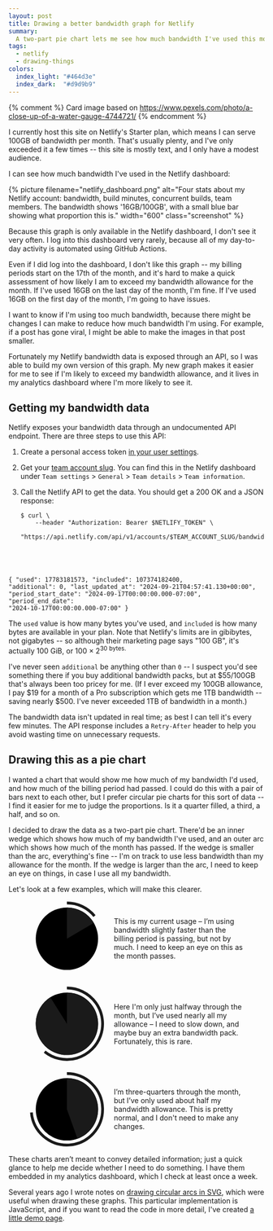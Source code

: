 ```yaml
---
layout: post
title: Drawing a better bandwidth graph for Netlify
summary:
  A two-part pie chart lets me see how much bandwidth I've used this month, and whether I'm on track to exceed my bandwidth allowance.
tags:
  - netlify
  - drawing-things
colors:
  index_light: "#464d3e"
  index_dark:  "#d9d9b9"
---
```

{% comment %}
  Card image based on https://www.pexels.com/photo/a-close-up-of-a-water-gauge-4744721/
{% endcomment %}

I currently host this site on Netlify's Starter plan, which means I can serve 100GB of bandwidth per month.
That's usually plenty, and I've only exceeded it a few times -- this site is mostly text, and I only have a modest audience.

I can see how much bandwidth I've used in the Netlify dashboard:

{%
  picture
  filename="netlify_dashboard.png"
  alt="Four stats about my Netlify account: bandwidth, build minutes, concurrent builds, team members. The bandwidth shows '16GB/100GB', with a small blue bar showing what proportion this is."
  width="600"
  class="screenshot"
%}

Because this graph is only available in the Netlify dashboard, I don't see it very often.
I log into this dashboard very rarely, because all of my day-to-day activity is automated using GitHub Actions.

Even if I did log into the dashboard, I don't like this graph -- my billing periods start on the 17th of the month, and it's hard to make a quick assessment of how likely I am to exceed my bandwidth allowance for the month.
If I've used 16GB on the last day of the month, I'm fine.
If I've used 16GB on the first day of the month, I'm going to have issues.

I want to know if I'm using too much bandwidth, because there might be changes I can make to reduce how much bandwidth I'm using.
For example, if a post has gone viral, I might be able to make the images in that post smaller.

Fortunately my Netlify bandwidth data is exposed through an API, so I was able to build my own version of this graph.
My new graph makes it easier for me to see if I'm likely to exceed my bandwidth allowance, and it lives in my analytics dashboard where I'm more likely to see it.

## Getting my bandwidth data

Netlify exposes your bandwidth data through an undocumented API endpoint.
There are three steps to use this API:

1.  Create a personal access token [in your user settings](https://app.netlify.com/user/applications/personal).

2.  Get your [team account slug](https://docs.netlify.com/accounts-and-billing/team-management/#access-or-modify-the-team-account-slug).
    You can find this in the Netlify dashboard under `Team settings` > `General` > `Team details` > `Team information`.

3.  Call the Netlify API to get the data.
    You should get a 200 OK and a JSON response:

    <div class="language-console highlighter-rouge"><div class="highlight"><pre class="highlight"><code><span class="gp">$</span><span class="w"> </span>curl <span class="se">\</span>
    <span class="gp"></span><span class="w">  </span><span class="nt">  --header</span> <span class="s2">"Authorization: Bearer </span><span class="nv">$NETLIFY_TOKEN</span><span class="s2">"</span> <span class="se">\</span>
    <span class="gp"></span><span class="w">  </span><span class="s2">  "https://api.netlify.com/api/v1/accounts/</span><span class="nv">$TEAM_ACCOUNT_SLUG</span><span class="s2">/bandwidth"</span>
<span class="go">{
      "used":                                 17783181573,
      "included":                            107374182400,
      "additional":                                     0,
      "last_updated_at":   "2024-09-21T04:57:41.130+00:00",
      "period_start_date": "2024-09-17T00:00:00.000-07:00",
      "period_end_date":   "2024-10-17T00:00:00.000-07:00"
}</span></code></pre>

The `used` value is how many bytes you've used, and `included` is how many bytes are available in your plan.
Note that Netlify's limits are in gibibytes, not gigabytes -- so although their marketing page says "100&nbsp;GB", it's actually 100&nbsp;GiB, or 100&nbsp;&times;&nbsp;2<sup>30 bytes.

I've never seen `additional` be anything other than `0` -- I suspect you'd see something there if you buy additional bandwidth packs, but at $55/100GB that's always been too pricey for me.
(If I ever exceed my 100GB allowance, I pay $19 for a month of a Pro subscription which gets me 1TB bandwidth -- saving nearly $500.
I've never exceeded 1TB of bandwidth in a month.)

The bandwidth data isn't updated in real time; as best I can tell it's every few minutes.
The API response includes a `Retry-After` header to help you avoid wasting time on unnecessary requests.

## Drawing this as a pie chart

I wanted a chart that would show me how much of my bandwidth I'd used, and how much of the billing period had passed.
I could do this with a pair of bars next to each other, but I prefer circular pie charts for this sort of data -- I find it easier for me to judge the proportions.
Is it a quarter filled, a third, a half, and so on.

I decided to draw the data as a two-part pie chart.
There'd be an inner wedge which shows how much of my bandwidth I've used, and an outer arc which shows how much of the month has passed.
If the wedge is smaller than the arc, everything's fine -- I'm on track to use less bandwidth than my allowance for the month.
If the wedge is larger than the arc, I need to keep an eye on things, in case I use all my bandwidth.

Let's look at a few examples, which will make this clearer.

<style>
  .example {
    display: grid;
    grid-template-columns: 150px 1fr;
    grid-gap: 1.25em;
    align-items: center;
  }

  svg {
    width: 150px;
  }

  .bandwidth {
    fill: currentColor;
  }

  .billing_period {
    fill: none;
    stroke: currentColor;
    stroke-width: 8;
  }

  circle {
    fill: var(--screenshot-border-color);
  }
</style>

<figure class="example">
  <svg xmlns="http://www.w3.org/2000/svg" viewBox="0 0 220 220">
    <circle cx="110" cy="110" r="90"/>
    <path class="bandwidth" d="M 110 110 L 110 20 A 90 90 0 0 1187.6443173957565 64.48780409442952Z"></path>
    <path class="billing_period" d="M 110 7 A 103 103 0 0 1189.5539580000654 44.577008884308626"></path>
  </svg>
  <p>
    This is my current usage – I’m using bandwidth slightly faster than the billing period is passing, but not by much.
    I need to keep an eye on this as the month passes.
  </p>
  <svg xmlns="http://www.w3.org/2000/svg" viewBox="0 0 220 220">
    <circle cx="110" cy="110" r="90"/>
    <path class="bandwidth" d="M 110 110 L 110 20 A 90 90 0 1 162.09918700437603 33.806088731721744Z"></path>
    <path class="billing_period" d="M 110 7 A 103 103 0 1 145.63980449908405 190.41620007861525"></path>
  </svg>
  <p>
    Here I'm only just halfway through the month, but I’ve used nearly all my allowance – I need to slow down, and maybe buy an extra bandwidth pack.
    Fortunately, this is rare.
  </p>
  <svg xmlns="http://www.w3.org/2000/svg" viewBox="0 0 220 220">
    <circle cx="110" cy="110" r="90"/>
    <path class="bandwidth" d="M 110 110 L 110 20 A 90 90 0 0 1140.47813556351068 194.68224874536733Z"></path>
    <path class="billing_period" d="M 110 7 A 103 103 0 1 17.409121742854168 119.17124301430742"></path>
  </svg>
  <p>
    I’m three-quarters through the month, but I’ve only used about half my bandwidth allowance.
    This is pretty normal, and I don't need to make any changes.
  </p>
</figure>

These charts aren’t meant to convey detailed information; just a quick glance to help me decide whether I need to do something.
I have them embedded in my analytics dashboard, which I check at least once a week.

Several years ago I wrote notes on [drawing circular arcs in SVG](/2022/circle-party/), which were useful when drawing these graphs.
This particular implementation is JavaScript, and if you want to read the code in more detail, I've created [a little demo page](/files/2024/netlify-bandwidth-graph-demo.html).
